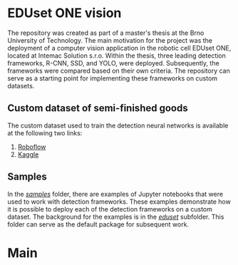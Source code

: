 # EDUset ONE vision

The repository was created as part of a master's thesis at the Brno University of Technology. The main motivation for the project was the deployment of a computer vision application in the robotic cell EDUset ONE, located at Intemac Solution s.r.o. Within the thesis, three leading detection frameworks, R-CNN, SSD, and YOLO, were deployed. Subsequently, the frameworks were compared based on their own criteria. The repository can serve as a starting point for implementing these frameworks on custom datasets.

## Custom dataset of semi-finished goods

The custom dataset used to train the detection neural networks is available at the following two links:

1. [Roboflow](https://universe.roboflow.com/jan-zmrzly/eduset-one-dataset)
2. [Kaggle](https://www.kaggle.com/datasets/janzmrzly/eduset-one-dataset)


## Samples

In the [_samples_](https://github.com/JanZmrzly/eduset-vision/tree/main/samples) folder, there are examples of Jupyter notebooks that were used to work with detection frameworks. These examples demonstrate how it is possible to deploy each of the detection frameworks on a custom dataset. The background for the examples is in the [_eduset_](https://github.com/JanZmrzly/eduset-vision/tree/main/eduset) subfolder. This folder can serve as the default package for subsequent work.

# Main